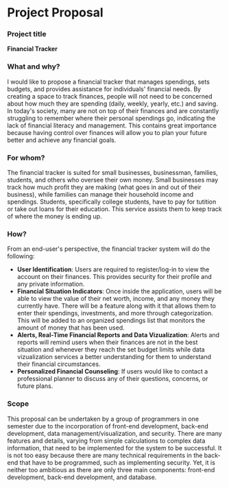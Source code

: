 # Project Proposal

### Project title

**Financial Tracker**

### What and why?

I would like to propose a financial tracker that manages spendings, sets budgets, and provides assistance for individuals' financial needs. By creating a space to track finances, people will not need to be concerned about how much they are spending (daily, weekly, yearly, etc.) and saving. In today's society, many are not on top of their finances and are constantly struggling to remember where their personal spendings go, indicating the lack of financial literacy and management. This contains great importance because having control over finances will allow you to plan your future better and achieve any financial goals. 

### For whom?

The financial tracker is suited for small businesses, businessman, families, students, and others who oversee their own money. Small businesses may track how much profit they are making (what goes in and out of their business), while families can manage their household income and spendings. Students, specifically college students, have to pay for tutition or take out loans for their education. This service assists them to keep track of where the money is ending up. 

### How?

From an end-user's perspective, the financial tracker system will do the following: 

*   **User Identification**: Users are required to register/log-in to view the account on their finances. This provides security for their profile and any private information. 
*   **Financial Situation Indicators**: Once inside the application, users will be able to view the value of their net worth, income, and any money they currently have. There will be a feature along with it that allows them to enter their spendings, investments, and more through categorization. This will be added to an organized spendings list that monitors the amount of money that has been used. 
*   **Alerts, Real-Time Financial Reports and Data Vizualization**: Alerts and reports will remind users when their finances are not in the best situation and whenever they reach the set budget limits while data vizualization services a better understanding for them to understand their financial circumstances. 
*   **Personalized Financial Counseling**: If users would like to contact a professional planner to discuss any of their questions, concerns, or future plans. 

### Scope

This proposal can be undertaken by a group of programmers in one semester due to the incorporation of front-end development, back-end development, data management/visualization, and security. There are many features and details, varying from simple calculations to complex data information, that need to be implemented for the system to be successful. It is not too easy because there are many technical requirements in the back-end that have to be programmed, such as implementing security. Yet, it is neither too ambitious as there are only three main components: front-end development, back-end development, and database.

